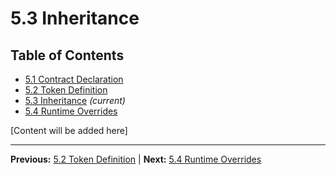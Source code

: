 # 5.3 Inheritance

## Table of Contents
- [5.1 Contract Declaration](./5.1-contract-declaration.md)
- [5.2 Token Definition](./5.2-token-definition.md)
- [5.3 Inheritance](./5.3-inheritance.md) *(current)*
- [5.4 Runtime Overrides](./5.4-runtime-overrides.md)

[Content will be added here]

---

**Previous:** [5.2 Token Definition](./5.2-token-definition.md) | **Next:** [5.4 Runtime Overrides](./5.4-runtime-overrides.md)
